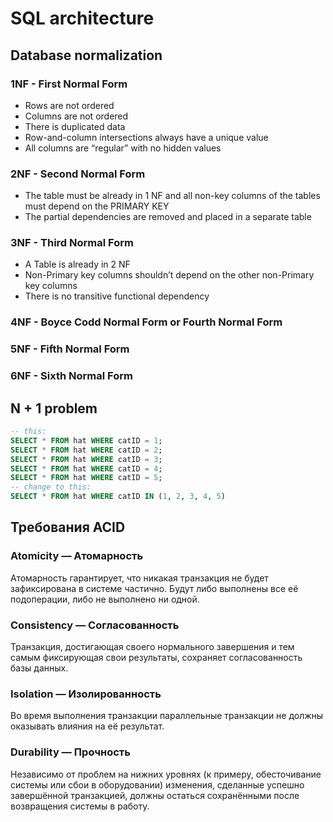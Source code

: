 # SQL architecture

## Database normalization
### 1NF - First Normal Form
* Rows are not ordered
* Columns are not ordered
* There is duplicated data
* Row-and-column intersections always have a unique value
* All columns are “regular” with no hidden values

### 2NF - Second Normal Form
* The table must be already in 1 NF and all non-key columns of the tables must depend on the PRIMARY KEY
* The partial dependencies are removed and placed in a separate table

### 3NF - Third Normal Form
* A Table is already in 2 NF
* Non-Primary key columns shouldn’t depend on the other non-Primary key columns
* There is no transitive functional dependency

### 4NF - Boyce Codd Normal Form or Fourth Normal Form

### 5NF - Fifth Normal Form

### 6NF - Sixth Normal Form


## N + 1 problem
```sql
-- this:
SELECT * FROM hat WHERE catID = 1;
SELECT * FROM hat WHERE catID = 2;
SELECT * FROM hat WHERE catID = 3;
SELECT * FROM hat WHERE catID = 4;
SELECT * FROM hat WHERE catID = 5;
-- change to this:
SELECT * FROM hat WHERE catID IN (1, 2, 3, 4, 5)
```


## Требования ACID
### Atomicity — Атомарность
Атомарность гарантирует, что никакая транзакция не будет зафиксирована в системе частично. 
Будут либо выполнены все её подоперации, либо не выполнено ни одной. 
### Consistency — Согласованность
Транзакция, достигающая своего нормального завершения и тем самым фиксирующая свои результаты, сохраняет согласованность базы данных.
### Isolation — Изолированность
Во время выполнения транзакции параллельные транзакции не должны оказывать влияния на её результат.
### Durability — Прочность
Независимо от проблем на нижних уровнях (к примеру, обесточивание системы или сбои в оборудовании) 
изменения, сделанные успешно завершённой транзакцией, должны остаться сохранёнными после возвращения системы в работу.

